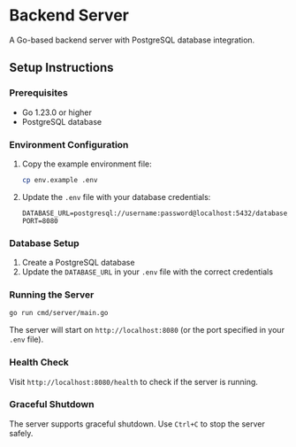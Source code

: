 # Backend Server

A Go-based backend server with PostgreSQL database integration.

## Setup Instructions

### Prerequisites
- Go 1.23.0 or higher
- PostgreSQL database

### Environment Configuration
1. Copy the example environment file:
   ```bash
   cp env.example .env
   ```

2. Update the `.env` file with your database credentials:
   ```
   DATABASE_URL=postgresql://username:password@localhost:5432/database_name
   PORT=8080
   ```

### Database Setup
1. Create a PostgreSQL database
2. Update the `DATABASE_URL` in your `.env` file with the correct credentials

### Running the Server
```bash
go run cmd/server/main.go
```

The server will start on `http://localhost:8080` (or the port specified in your `.env` file).

### Health Check
Visit `http://localhost:8080/health` to check if the server is running.

### Graceful Shutdown
The server supports graceful shutdown. Use `Ctrl+C` to stop the server safely.
